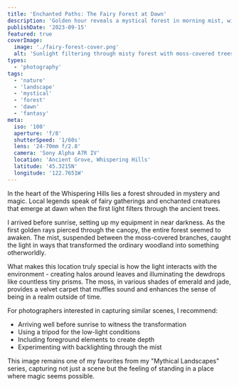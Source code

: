 ```yaml
---
title: 'Enchanted Paths: The Fairy Forest at Dawn'
description: 'Golden hour reveals a mystical forest in morning mist, with moss-clad trees evoking a fairytale vibe.'
publishDate: '2023-09-15'
featured: true
coverImage:
  image: './fairy-forest-cover.png'
  alt: 'Sunlight filtering through misty forest with moss-covered trees'
types:
  - 'photography'
tags:
  - 'nature'
  - 'landscape'
  - 'mystical'
  - 'forest'
  - 'dawn'
  - 'fantasy'
meta:
  iso: '100'
  aperture: 'f/8'
  shutterSpeed: '1/60s'
  lens: '24-70mm f/2.8'
  camera: 'Sony Alpha A7R IV'
  location: 'Ancient Grove, Whispering Hills'
  latitude: '45.3215N'
  longitude: '122.7651W'
---
```


In the heart of the Whispering Hills lies a forest shrouded in mystery and magic. Local legends speak of fairy gatherings and enchanted creatures that emerge at dawn when the first light filters through the ancient trees.

I arrived before sunrise, setting up my equipment in near darkness. As the first golden rays pierced through the canopy, the entire forest seemed to awaken. The mist, suspended between the moss-covered branches, caught the light in ways that transformed the ordinary woodland into something otherworldly.

What makes this location truly special is how the light interacts with the environment - creating halos around leaves and illuminating the dewdrops like countless tiny prisms. The moss, in various shades of emerald and jade, provides a velvet carpet that muffles sound and enhances the sense of being in a realm outside of time.

For photographers interested in capturing similar scenes, I recommend:

- Arriving well before sunrise to witness the transformation
- Using a tripod for the low-light conditions
- Including foreground elements to create depth
- Experimenting with backlighting through the mist

This image remains one of my favorites from my "Mythical Landscapes" series, capturing not just a scene but the feeling of standing in a place where magic seems possible.
